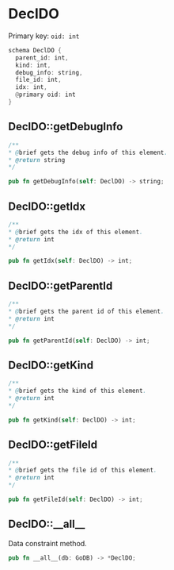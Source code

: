 # DeclDO

Primary key: `oid: int`

```rust
schema DeclDO {
  parent_id: int,
  kind: int,
  debug_info: string,
  file_id: int,
  idx: int,
  @primary oid: int
}
```
## DeclDO::getDebugInfo

```java
/**
* @brief gets the debug info of this element.
* @return string
*/
```
```rust
pub fn getDebugInfo(self: DeclDO) -> string;
```
## DeclDO::getIdx

```java
/**
* @brief gets the idx of this element.
* @return int
*/
```
```rust
pub fn getIdx(self: DeclDO) -> int;
```
## DeclDO::getParentId

```java
/**
* @brief gets the parent id of this element.
* @return int
*/
```
```rust
pub fn getParentId(self: DeclDO) -> int;
```
## DeclDO::getKind

```java
/**
* @brief gets the kind of this element.
* @return int
*/
```
```rust
pub fn getKind(self: DeclDO) -> int;
```
## DeclDO::getFileId

```java
/**
* @brief gets the file id of this element.
* @return int
*/
```
```rust
pub fn getFileId(self: DeclDO) -> int;
```
## DeclDO::\_\_all\_\_

Data constraint method.

```rust
pub fn __all__(db: GoDB) -> *DeclDO;
```
